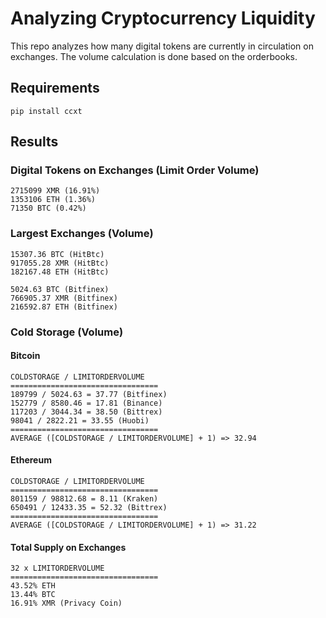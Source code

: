 # Analyzing Cryptocurrency Liquidity

This repo analyzes how many digital tokens are currently in circulation on exchanges. The volume calculation is done based on the orderbooks.

## Requirements
`pip install ccxt`

## Results

### Digital Tokens on Exchanges (Limit Order Volume)
```
2715099 XMR (16.91%)
1353106 ETH (1.36%)
71350 BTC (0.42%)
```

### Largest Exchanges (Volume)
```
15307.36 BTC (HitBtc)
917055.28 XMR (HitBtc)
182167.48 ETH (HitBtc)

5024.63 BTC (Bitfinex)
766905.37 XMR (Bitfinex)
216592.87 ETH (Bitfinex)
```

### Cold Storage (Volume)

#### Bitcoin
```
COLDSTORAGE / LIMITORDERVOLUME
=================================
189799 / 5024.63 = 37.77 (Bitfinex)
152779 / 8580.46 = 17.81 (Binance)
117203 / 3044.34 = 38.50 (Bittrex)
98041 / 2822.21 = 33.55 (Huobi)
=================================
AVERAGE ([COLDSTORAGE / LIMITORDERVOLUME] + 1) => 32.94
```

#### Ethereum
```
COLDSTORAGE / LIMITORDERVOLUME
=================================
801159 / 98812.68 = 8.11 (Kraken)
650491 / 12433.35 = 52.32 (Bittrex)
=================================
AVERAGE ([COLDSTORAGE / LIMITORDERVOLUME] + 1) => 31.22
```

#### Total Supply on Exchanges
```
32 x LIMITORDERVOLUME
=================================
43.52% ETH
13.44% BTC
16.91% XMR (Privacy Coin)
```
